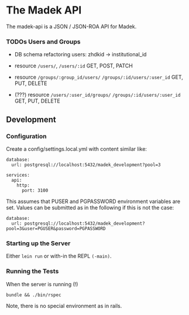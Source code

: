 # The Madek API

The madek-api is a JSON / JSON-ROA API for Madek.


### TODOs Users and Groups

* DB schema refactoring users: zhdkid -> institutional_id

* resource `/users/`, `/users/:id` GET, POST, PATCH

* resource `/groups/:group_id/users/`  `/groups/:id/users/:user_id` GET, PUT, DELETE
* (???) resource `/users/:user_id/groups/`  `/groups/:id/users/:user_id` GET, PUT, DELETE



## Development

### Configuration

Create a config/settings.local.yml with content similar like:

    database:
      url: postgresql://localhost:5432/madek_development?pool=3

    services:
      api:
        http:
          port: 3100

This assumes that PUSER and PGPASSWORD environment variables are set. Values
can be submitted as in the following if this is not the case:

    database:
      url: postgresql://localhost:5432/madek_development?pool=3&user=PGUSER&password=PGPASSWORD

### Starting up the Server

Either `lein run` or with-in the REPL  `(-main)`.

### Running the Tests

When the server is running (!)

    bundle && ./bin/rspec

Note, there is no special environment as in rails.

